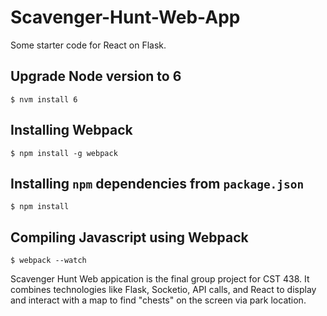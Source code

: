 # Scavenger-Hunt-Web-App

Some starter code for React on Flask.

## Upgrade Node version to 6

```$ nvm install 6```

## Installing Webpack

```$ npm install -g webpack```

## Installing `npm` dependencies from `package.json`

```$ npm install```

## Compiling Javascript using Webpack

```$ webpack --watch```


Scavenger Hunt Web appication is the final group project for CST 438.
It combines technologies like Flask, Socketio, API calls, and React to 
display and interact with a map to find "chests" on the screen via park location.

